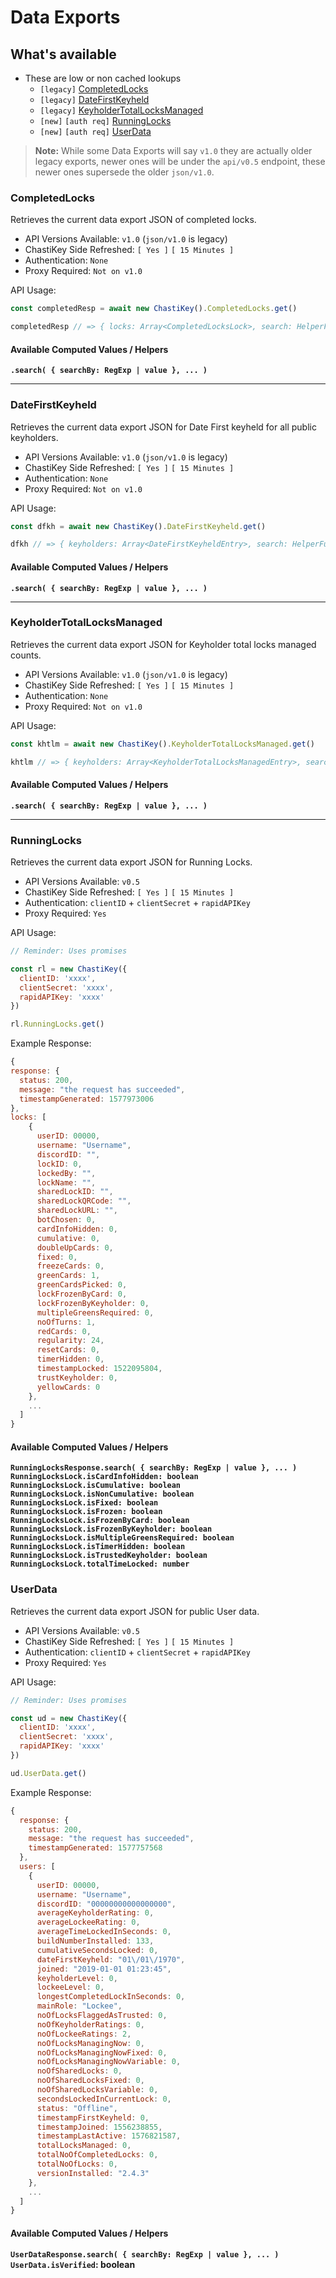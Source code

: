 # Data Exports

## What's available

- These are low or non cached lookups
  - `[legacy]` [CompletedLocks](#completedlocks)
  - `[legacy]` [DateFirstKeyheld](#datefirstkeyheld)
  - `[legacy]` [KeyholderTotalLocksManaged](#keyholdertotallocksmanaged)
  - `[new]` `[auth req]` [RunningLocks](#runninglocks)
  - `[new]` `[auth req]` [UserData](#userdata)

> **Note:** While some Data Exports will say `v1.0` they are actually older legacy exports, newer ones will be under the `api/v0.5` endpoint, these newer ones supersede the older `json/v1.0`.

### CompletedLocks

Retrieves the current data export JSON of completed locks.

- API Versions Available: `v1.0` (`json/v1.0` is legacy)
- ChastiKey Side Refreshed: `[ Yes ]` `[ 15 Minutes ]`
- Authentication: `None`
- Proxy Required: `Not on v1.0`

API Usage:

```ts
const completedResp = await new ChastiKey().CompletedLocks.get()

completedResp // => { locks: Array<CompletedLocksLock>, search: HelperFunc }
```

#### Available Computed Values / Helpers

**`.search( { searchBy: RegExp | value }, ... )`**

---

### DateFirstKeyheld

Retrieves the current data export JSON for Date First keyheld for all public keyholders.

- API Versions Available: `v1.0` (`json/v1.0` is legacy)
- ChastiKey Side Refreshed: `[ Yes ]` `[ 15 Minutes ]`
- Authentication: `None`
- Proxy Required: `Not on v1.0`

API Usage:

```ts
const dfkh = await new ChastiKey().DateFirstKeyheld.get()

dfkh // => { keyholders: Array<DateFirstKeyheldEntry>, search: HelperFunc }
```

#### Available Computed Values / Helpers

**`.search( { searchBy: RegExp | value }, ... )`**

---

### KeyholderTotalLocksManaged

Retrieves the current data export JSON for Keyholder total locks managed counts.

- API Versions Available: `v1.0` (`json/v1.0` is legacy)
- ChastiKey Side Refreshed: `[ Yes ]` `[ 15 Minutes ]`
- Authentication: `None`
- Proxy Required: `Not on v1.0`

API Usage:

```ts
const khtlm = await new ChastiKey().KeyholderTotalLocksManaged.get()

khtlm // => { keyholders: Array<KeyholderTotalLocksManagedEntry>, search: HelperFunc }
```

#### Available Computed Values / Helpers

**`.search( { searchBy: RegExp | value }, ... )`**

---

### RunningLocks

Retrieves the current data export JSON for Running Locks.

- API Versions Available: `v0.5`
- ChastiKey Side Refreshed: `[ Yes ]` `[ 15 Minutes ]`
- Authentication: `clientID` + `clientSecret` + `rapidAPIKey`
- Proxy Required: `Yes`

API Usage:

```js
// Reminder: Uses promises

const rl = new ChastiKey({
  clientID: 'xxxx',
  clientSecret: 'xxxx',
  rapidAPIKey: 'xxxx'
})

rl.RunningLocks.get()
```

Example Response:

```js
{
response: {
  status: 200,
  message: "the request has succeeded",
  timestampGenerated: 1577973006
},
locks: [
    {
      userID: 00000,
      username: "Username",
      discordID: "",
      lockID: 0,
      lockedBy: "",
      lockName: "",
      sharedLockID: "",
      sharedLockQRCode: "",
      sharedLockURL: "",
      botChosen: 0,
      cardInfoHidden: 0,
      cumulative: 0,
      doubleUpCards: 0,
      fixed: 0,
      freezeCards: 0,
      greenCards: 1,
      greenCardsPicked: 0,
      lockFrozenByCard: 0,
      lockFrozenByKeyholder: 0,
      multipleGreensRequired: 0,
      noOfTurns: 1,
      redCards: 0,
      regularity: 24,
      resetCards: 0,
      timerHidden: 0,
      timestampLocked: 1522095804,
      trustKeyholder: 0,
      yellowCards: 0
    },
    ...
  ]
}
```

#### Available Computed Values / Helpers

**`RunningLocksResponse.search( { searchBy: RegExp | value }, ... )`**  
**`RunningLocksLock.isCardInfoHidden: boolean`**  
**`RunningLocksLock.isCumulative: boolean`**  
**`RunningLocksLock.isNonCumulative: boolean`**  
**`RunningLocksLock.isFixed: boolean`**  
**`RunningLocksLock.isFrozen: boolean`**  
**`RunningLocksLock.isFrozenByCard: boolean`**  
**`RunningLocksLock.isFrozenByKeyholder: boolean`**  
**`RunningLocksLock.isMultipleGreensRequired: boolean`**  
**`RunningLocksLock.isTimerHidden: boolean`**  
**`RunningLocksLock.isTrustedKeyholder: boolean`**  
**`RunningLocksLock.totalTimeLocked: number`**

### UserData

Retrieves the current data export JSON for public User data.

- API Versions Available: `v0.5`
- ChastiKey Side Refreshed: `[ Yes ]` `[ 15 Minutes ]`
- Authentication: `clientID` + `clientSecret` + `rapidAPIKey`
- Proxy Required: `Yes`

API Usage:

```js
// Reminder: Uses promises

const ud = new ChastiKey({
  clientID: 'xxxx',
  clientSecret: 'xxxx',
  rapidAPIKey: 'xxxx'
})

ud.UserData.get()
```

Example Response:

```js
{
  response: {
    status: 200,
    message: "the request has succeeded",
    timestampGenerated: 1577757568
  },
  users: [
    {
      userID: 00000,
      username: "Username",
      discordID: "00000000000000000",
      averageKeyholderRating: 0,
      averageLockeeRating: 0,
      averageTimeLockedInSeconds: 0,
      buildNumberInstalled: 133,
      cumulativeSecondsLocked: 0,
      dateFirstKeyheld: "01\/01\/1970",
      joined: "2019-01-01 01:23:45",
      keyholderLevel: 0,
      lockeeLevel: 0,
      longestCompletedLockInSeconds: 0,
      mainRole: "Lockee",
      noOfLocksFlaggedAsTrusted: 0,
      noOfKeyholderRatings: 0,
      noOfLockeeRatings: 2,
      noOfLocksManagingNow: 0,
      noOfLocksManagingNowFixed: 0,
      noOfLocksManagingNowVariable: 0,
      noOfSharedLocks: 0,
      noOfSharedLocksFixed: 0,
      noOfSharedLocksVariable: 0,
      secondsLockedInCurrentLock: 0,
      status: "Offline",
      timestampFirstKeyheld: 0,
      timestampJoined: 1556238855,
      timestampLastActive: 1576821587,
      totalLocksManaged: 0,
      totalNoOfCompletedLocks: 0,
      totalNoOfLocks: 0,
      versionInstalled: "2.4.3"
    },
    ...
  ]
}
```

#### Available Computed Values / Helpers

**`UserDataResponse.search( { searchBy: RegExp | value }, ... )`**  
**`UserData.isVerified`: boolean**
